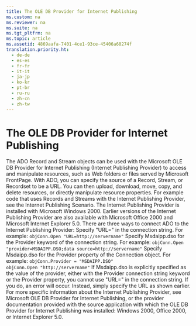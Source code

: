 ```yaml
---
title: The OLE DB Provider for Internet Publishing
ms.custom: na
ms.reviewer: na
ms.suite: na
ms.tgt_pltfrm: na
ms.topic: article
ms.assetid: 4869aafa-7401-4ce1-93ce-45406a60274f
translation.priority.ht: 
  - de-de
  - es-es
  - fr-fr
  - it-it
  - ja-jp
  - ko-kr
  - pt-br
  - ru-ru
  - zh-cn
  - zh-tw
---
```

# The OLE DB Provider for Internet Publishing
<?xml version="1.0" encoding="utf-8"?>
<developerReferenceWithoutSyntaxDocument xmlns="http://ddue.schemas.microsoft.com/authoring/2003/5" xmlns:xlink="http://www.w3.org/1999/xlink" xmlns:xsi="http://www.w3.org/2001/XMLSchema-instance" xsi:schemaLocation="http://ddue.schemas.microsoft.com/authoring/2003/5 http://dduestorage.blob.core.windows.net/ddueschema/developer.xsd">
  <introduction>
    <para>The ADO <legacyLink xlink:href="db83ed2c-a8e3-460c-8682-64667e4d5d01">Record</legacyLink> and <legacyLink xlink:href="0514531f-009d-4519-abc3-d727014a39f1">Stream</legacyLink> objects can be used with the Microsoft OLE DB Provider for Internet Publishing (Internet Publishing Provider) to access and manipulate resources, such as Web folders or files served by Microsoft FrontPage. With ADO, you can specify the source of a <legacyBold>Record</legacyBold>, <legacyBold>Stream</legacyBold>, or <legacyLink xlink:href="ede1415f-c3df-4cc5-a05b-2576b2b84b60">Recordset</legacyLink> to be a URL. You can then upload, download, move, copy, and delete resources, or directly manipulate resource properties.</para>
    <para>For example code that uses <legacyBold>Records</legacyBold> and <legacyBold>Streams</legacyBold> with the Internet Publishing Provider, see the <legacyLink xlink:href="2f551969-0fd9-41ee-b81d-100975a4bdc2">Internet Publishing Scenario</legacyLink>.</para>
    <para>The Internet Publishing Provider is installed with Microsoft Windows 2000. Earlier versions of the Internet Publishing Provider are also available with Microsoft Office 2000 and Microsoft Internet Explorer 5.0.</para>
    <para>There are three ways to connect ADO to the Internet Publishing Provider:  </para>
    <list class="bullet">
      <listItem>
        <para>Specify "URL=" in the connection string. For example: </para>
        <code>objConn.Open "URL=http://servername"</code>
      </listItem>
      <listItem>
        <para>Specify Msdaipp.dso for the <legacyItalic>Provider</legacyItalic> keyword of the connection string. For example: </para>
        <code>objConn.Open "provider=MSDAIPP.DSO;data source=http://servername"</code>
      </listItem>
      <listItem>
        <para>Specify Msdaipp.dso for the <legacyLink xlink:href="0ff70e72-0061-4ffc-90fb-e3ea23129bb2">Provider</legacyLink> property of the <legacyLink xlink:href="ef6b1824-5b12-43db-89d7-8f3d13896d4d">Connection</legacyLink> object. For example: </para>
        <code>objConn.Provider = "MSDAIPP.DSO"
objConn.Open "http://servername"</code>
      </listItem>
    </list>
    <alert class="note">
      <para>If Msdaipp.dso is explicitly specified as the value of the provider, either with the <legacyItalic>Provider</legacyItalic> connection string keyword or the <legacyBold>Provider</legacyBold> property, you cannot use "URL=" in the connection string. If you do, an error will occur. Instead, simply specify the URL as shown earlier.</para>
    </alert>
    <para>For more specific information about the Internet Publishing Provider, see <legacyLink xlink:href="66a208d9-b580-4655-a41e-1d36e5b5bfca">Microsoft OLE DB Provider for Internet Publishing</legacyLink>, or the provider documentation provided with the source application with which the OLE DB Provider for Internet Publishing was installed: Windows 2000, Office 2000, or Internet Explorer 5.0.</para>
  </introduction>
  <relatedTopics />
</developerReferenceWithoutSyntaxDocument>